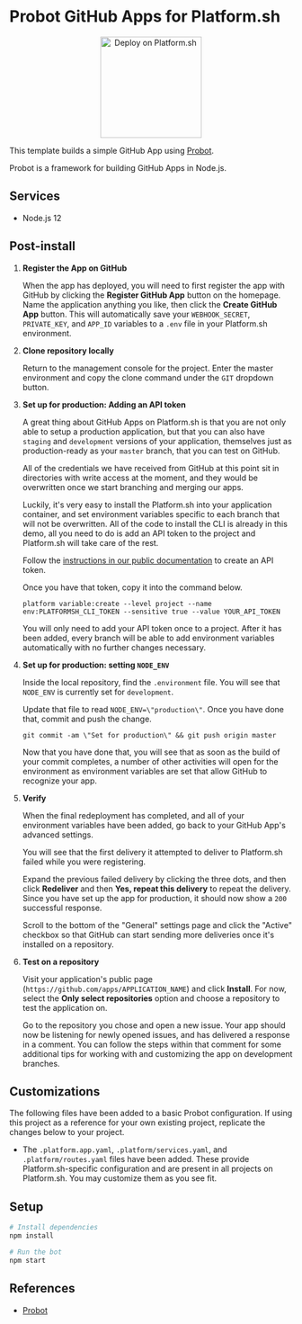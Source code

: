 # Probot GitHub Apps for Platform.sh

<p align="center">
<a href="https://console.platform.sh/projects/create-project?template=https://github.com/platformsh-examples/probot-workshop.git">
    <img src="https://platform.sh/images/deploy/lg-blue.svg" alt="Deploy on Platform.sh" width="180px" />
</a>
</p>

This template builds a simple GitHub App using [Probot](https://github.com/probot/probot).

Probot is a framework for building GitHub Apps in Node.js.

## Services

* Node.js 12

## Post-install

1. **Register the App on GitHub**

   When the app has deployed, you will need to first register the app with GitHub by clicking the **Register GitHub App** button on the homepage. Name the application anything you like, then click the **Create GitHub App** button. This will automatically save your `WEBHOOK_SECRET`, `PRIVATE_KEY`, and `APP_ID` variables to a `.env` file in your Platform.sh environment.

2. **Clone repository locally**

   Return to the management console for the project. Enter the master environment and copy the clone command under the `GIT` dropdown  button.

3. **Set up for production: Adding an API token**

   A great thing about GitHub Apps on Platform.sh is that you are not only able to setup a production application, but that you can also have `staging` and `development` versions of your application, themselves just as production-ready as your `master` branch, that you can test on GitHub.

   All of the credentials we have received from GitHub at this point sit in directories with write access at the moment, and they would be overwritten once we start branching and merging our apps.

   Luckily, it\'s very easy to install the Platform.sh into your application container, and set environment variables specific to each branch that will not be overwritten. All of the code to install the CLI is already in this demo, all you need to do is add an API token to the project and Platform.sh will take care of the rest.

   Follow the [instructions in our public documentation](https://docs.platform.sh/development/cli/api-tokens.html#obtaining-a-token) to create an API token.

   Once you have that token, copy it into the command below.

   ```
   platform variable:create --level project --name env:PLATFORMSH_CLI_TOKEN --sensitive true --value YOUR_API_TOKEN
   ```

   You will only need to add your API token once to a project. After it has been added, every branch will be able to add environment variables automatically with no further changes necessary.

4. **Set up for production: setting `NODE_ENV`**

   Inside the local repository, find the `.environment` file. You will see that `NODE_ENV` is currently set for `development`.

   Update that file to read `NODE_ENV=\"production\"`. Once you have done that, commit and push the change.

   ```
   git commit -am \"Set for production\" && git push origin master
   ```

   Now that you have done that, you will see that as soon as the build of your commit completes, a number of other activities will open for the environment as environment variables are set that allow GitHub to recognize your app.

5. **Verify**

   When the final redeployment has completed, and all of your environment variables have been added, go back to your GitHub App\'s advanced settings.

   You will see that the first delivery it attempted to deliver to Platform.sh failed while you were registering.

   Expand the previous failed delivery by clicking the three dots, and then click **Redeliver** and then **Yes, repeat this delivery** to repeat the delivery. Since you have set up the app for production, it should now show a `200` successful response.

   Scroll to the bottom of the "General" settings page and click the "Active" checkbox so that GitHub can start sending more deliveries once it's installed on a repository.

6. **Test on a repository**

   Visit your application's public page (`https://github.com/apps/APPLICATION_NAME`) and click **Install**. For now, select the **Only select repositories** option and choose a repository to test the application on.

   Go to the repository you chose and open a new issue. Your app should now be listening for newly opened issues, and has delivered a response in a comment. You can follow the steps within that comment for some additional tips for working with and customizing the app on development branches.

## Customizations

The following files have been added to a basic Probot configuration. If using this project as a reference for your own existing project, replicate the changes below to your project.

* The `.platform.app.yaml`, `.platform/services.yaml`, and `.platform/routes.yaml` files have been added.  These provide Platform.sh-specific configuration and are present in all projects on Platform.sh.  You may customize them as you see fit.

## Setup

```sh
# Install dependencies
npm install

# Run the bot
npm start
```

## References

* [Probot](https://probot.github.io/)
